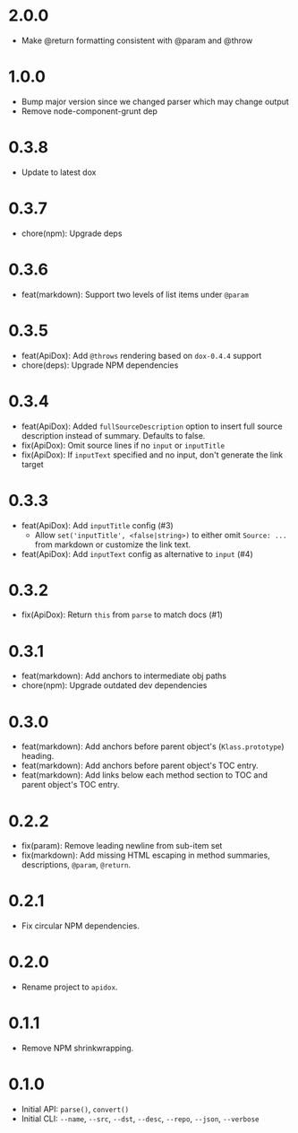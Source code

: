 # 2.0.0

- Make @return formatting consistent with @param and @throw

# 1.0.0

- Bump major version since we changed parser which may change output
- Remove node-component-grunt dep

# 0.3.8

- Update to latest dox

# 0.3.7

- chore(npm): Upgrade deps

# 0.3.6

- feat(markdown): Support two levels of list items under `@param`

# 0.3.5

- feat(ApiDox): Add `@throws` rendering based on `dox-0.4.4` support
- chore(deps): Upgrade NPM dependencies

# 0.3.4

- feat(ApiDox): Added `fullSourceDescription` option to insert full source description instead of summary. Defaults to false.
- fix(ApiDox): Omit source lines if no `input` or `inputTitle`
- fix(ApiDox): If `inputText` specified and no input, don't generate the link target

# 0.3.3

- feat(ApiDox): Add `inputTitle` config (#3)
  - Allow `set('inputTitle', <false|string>)` to either omit `Source: ...` from markdown or customize the link text.
- feat(ApiDox): Add `inputText` config as alternative to `input` (#4)

# 0.3.2

- fix(ApiDox): Return `this` from `parse` to match docs (#1)

# 0.3.1

- feat(markdown): Add anchors to intermediate obj paths
- chore(npm): Upgrade outdated dev dependencies

# 0.3.0

- feat(markdown): Add anchors before parent object's (`Klass.prototype`) heading.
- feat(markdown): Add anchors before parent object's TOC entry.
- feat(markdown): Add links below each method section to TOC and parent object's TOC entry.

# 0.2.2

- fix(param): Remove leading newline from sub-item set
- fix(markdown): Add missing HTML escaping in method summaries, descriptions, `@param`, `@return`.

# 0.2.1

- Fix circular NPM dependencies.

# 0.2.0

- Rename project to `apidox`.

# 0.1.1

- Remove NPM shrinkwrapping.

# 0.1.0

- Initial API: `parse()`, `convert()`
- Initial CLI: `--name`, `--src`, `--dst`, `--desc`, `--repo`, `--json`, `--verbose`
